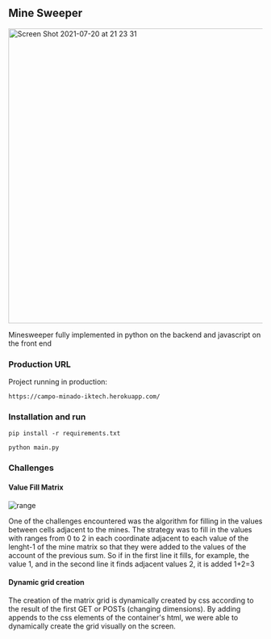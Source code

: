 ## Mine Sweeper
<img width="584" alt="Screen Shot 2021-07-20 at 21 23 31" src="https://user-images.githubusercontent.com/18133417/126413658-55dbf74a-83c7-4902-9adb-3487b272ef54.png">

Minesweeper fully implemented in python on the backend and javascript on the front end

### Production URL
Project running in production:

`https://campo-minado-iktech.herokuapp.com/`

### Installation and run
```
pip install -r requirements.txt

python main.py
```

### Challenges
#### Value Fill Matrix
![range](https://user-images.githubusercontent.com/18133417/126413692-64f4be30-aabc-4d37-9090-7d7c7481d681.png)

One of the challenges encountered was the algorithm for filling in the values between cells adjacent to the mines.
The strategy was to fill in the values with ranges from 0 to 2 in each coordinate adjacent to each value of the lenght-1 of the mine matrix so that they were added to the values of the account of the previous sum. So if in the first line it fills, for example, the value 1, and in the second line it finds adjacent values 2, it is added 1+2=3
#### Dynamic grid creation
The creation of the matrix grid is dynamically created by css according to the result of the first GET or POSTs (changing dimensions). By adding appends to the css elements of the container's html, we were able to dynamically create the grid visually on the screen.

